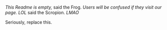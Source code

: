 *This Readme is empty,* said the Frog. *Users will be confused if they visit our page.*
*LOL* said the Scropion. *LMAO*

Seriously, replace this.
